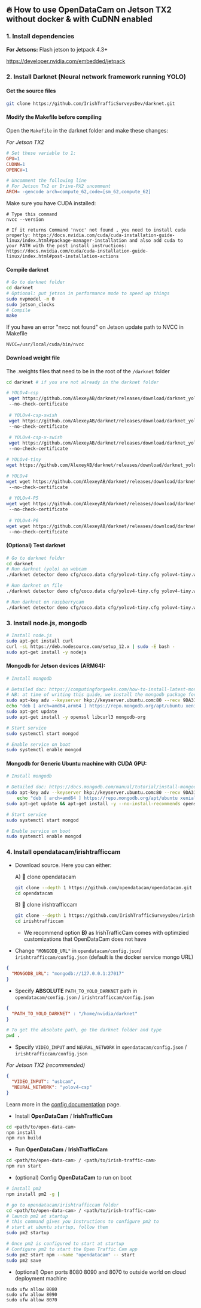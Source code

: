 ## :fire: How to use OpenDataCam on Jetson TX2 without docker & with CuDNN enabled

### 1. Install dependencies

**For Jetsons:** Flash jetson to jetpack 4.3+

https://developer.nvidia.com/embedded/jetpack


### 2. Install Darknet (Neural network framework running YOLO)

#### Get the source files

```bash
git clone https://github.com/IrishTrafficSurveysDev/darknet.git
```

#### Modify the Makefile before compiling

Open the `Makefile` in the darknet folder and make these changes:

*For Jetson TX2*

```Makefile
# Set these variable to 1:
GPU=1
CUDNN=1
OPENCV=1

# Uncomment the following line
# For Jetson Tx2 or Drive-PX2 uncomment
ARCH= -gencode arch=compute_62,code=[sm_62,compute_62]
```

Make sure you have CUDA installed:

```
# Type this command
nvcc --version

# If it returns Command 'nvcc' not found , you need to install cuda properly: https://docs.nvidia.com/cuda/cuda-installation-guide-linux/index.html#package-manager-installation and also add cuda to your PATH with the post install instructions: https://docs.nvidia.com/cuda/cuda-installation-guide-linux/index.html#post-installation-actions
```


#### Compile darknet

```bash
# Go to darknet folder
cd darknet 
# Optional: put jetson in performance mode to speed up things
sudo nvpmodel -m 0
sudo jetson_clocks
# Compile
make
```

If you have an error "nvcc not found" on Jetson update path to NVCC in Makefile

```
NVCC=/usr/local/cuda/bin/nvcc
```

#### Download weight file

The .weights files that need to be in the root of the `/darknet` folder

```bash
cd darknet # if you are not already in the darknet folder

# YOLOv4-csp
 wget https://github.com/AlexeyAB/darknet/releases/download/darknet_yolo_v4_pre/yolov4-csp.weights --no-check-certificate
 --no-check-certificate
 
 # YOLOv4-csp-swish
 wget https://github.com/AlexeyAB/darknet/releases/download/darknet_yolo_v4_pre/yolov4-csp-swish.weights --no-check-certificate
 --no-check-certificate
 
 # YOLOv4-csp-x-swish
 wget https://github.com/AlexeyAB/darknet/releases/download/darknet_yolo_v4_pre/yolov4-csp-x-swish.weights --no-check-certificate
 --no-check-certificate

# YOLOv4-tiny
wget https://github.com/AlexeyAB/darknet/releases/download/darknet_yolo_v4_pre/yolov4-tiny.weights --no-check-certificate

# YOLOv4
wget wget https://github.com/AlexeyAB/darknet/releases/download/darknet_yolo_v4_pre/yolov4.weights --no-check-certificate
 --no-check-certificate
 
 # YOLOv4-P5
wget wget https://github.com/AlexeyAB/darknet/releases/download/darknet_yolo_v4_pre/yolov4-p5.weights --no-check-certificate
 --no-check-certificate
 
 # YOLOv4-P6
wget wget https://github.com/AlexeyAB/darknet/releases/download/darknet_yolo_v4_pre/yolov4-p6.weights --no-check-certificate
 --no-check-certificate
```

#### (Optional) Test darknet

```bash
# Go to darknet folder
cd darknet 
# Run darknet (yolo) on webcam
./darknet detector demo cfg/coco.data cfg/yolov4-tiny.cfg yolov4-tiny.weights "v4l2src ! video/x-raw, framerate=30/1, width=640, height=360 ! videoconvert ! appsink" -ext_output -dont_show

# Run darknet on file
./darknet detector demo cfg/coco.data cfg/yolov4-tiny.cfg yolov4-tiny.weights opendatacam_videos/demo.mp4 -ext_output -dont_show

# Run darknet on raspberrycam
./darknet detector demo cfg/coco.data cfg/yolov4-tiny.cfg yolov4-tiny.weights "nvarguscamerasrc ! video/x-raw(memory:NVMM),width=1280, height=720, framerate=30/1, format=NV12 ! nvvidconv ! video/x-raw, format=BGRx, width=640, height=360 ! videoconvert ! video/x-raw, format=BGR ! appsink" -ext_output -dont_show
```

### 3. Install node.js, mongodb

```bash
# Install node.js
sudo apt-get install curl
curl -sL https://deb.nodesource.com/setup_12.x | sudo -E bash -
sudo apt-get install -y nodejs
```

#### Mongodb for Jetson devices (ARM64):

```bash
# Install mongodb

# Detailed doc: https://computingforgeeks.com/how-to-install-latest-mongodb-on-ubuntu-18-04-ubuntu-16-04/
# NB: at time of writing this guide, we install the mongodb package for ubuntu 16.04 as the arm64 version of it isn't available for 18.04
sudo apt-key adv --keyserver hkp://keyserver.ubuntu.com:80 --recv 9DA31620334BD75D9DCB49F368818C72E52529D4
echo "deb [ arch=amd64,arm64 ] https://repo.mongodb.org/apt/ubuntu xenial/mongodb-org/4.0 multiverse" | sudo tee /etc/apt/sources.list.d/mongodb-org-4.0.list
sudo apt-get update
sudo apt-get install -y openssl libcurl3 mongodb-org

# Start service
sudo systemctl start mongod

# Enable service on boot
sudo systemctl enable mongod
```

#### Mongodb for Generic Ubuntu machine with CUDA GPU:

```bash
# Install mongodb

# Detailed doc: https://docs.mongodb.com/manual/tutorial/install-mongodb-on-ubuntu/
sudo apt-key adv --keyserver hkp://keyserver.ubuntu.com:80 --recv 9DA31620334BD75D9DCB49F368818C72E52529D4 && \
    echo "deb [ arch=amd64 ] https://repo.mongodb.org/apt/ubuntu xenial/mongodb-org/4.0 multiverse" | tee /etc/apt/sources.list.d/mongodb-org-4.0.list
sudo apt-get update && apt-get install -y --no-install-recommends openssl libcurl3 mongodb-org

# Start service
sudo systemctl start mongod

# Enable service on boot
sudo systemctl enable mongod
```

### 4. Install opendatacam/irishtrafficcam


- Download source. Here you can either:

    A) 🔵 clone opendatacam

    ```bash
    git clone --depth 1 https://github.com/opendatacam/opendatacam.git
    cd opendatacam
    ```

    B) 🔵 clone irishtrafficcam


    ```bash
    git clone --depth 1 https://github.com/IrishTrafficSurveysDev/irishtrafficcam.git
    cd irishtrafficcam
    ```
    - We recommend option **B)** as IrishTrafficCam comes with optimzied customizations that OpenDataCam does not have

- Change `"MONGODB_URL"` in `opendatacam/config.json`/ `irishtrafficcam/config.json` (default is the docker service mongo URL)

```json
{
  "MONGODB_URL": "mongodb://127.0.0.1:27017"
}
```

- Specify **ABSOLUTE** `PATH_TO_YOLO_DARKNET` path in `opendatacam/config.json` / `irishtrafficcam/config.json`

```json
{
  "PATH_TO_YOLO_DARKNET" : "/home/nvidia/darknet"
}
```

```bash
# To get the absolute path, go the darknet folder and type
pwd .
```

- Specify `VIDEO_INPUT` and `NEURAL_NETWORK` in `opendatacam/config.json` / `irishtrafficcam/config.json`

*For Jetson TX2 (recommended)*

```json
{
  "VIDEO_INPUT": "usbcam",
  "NEURAL_NETWORK": "yolov4-csp"
}
```

Learn more in the [config documentation](CONFIG.md) page.

- Install **OpenDataCam** / **IrishTrafficCam**

```bash
cd <path/to/open-data-cam>
npm install
npm run build
```

- Run **OpenDataCam** / **IrishTrafficCam**

```bash
cd <path/to/open-data-cam> / <path/to/irish-traffic-cam>
npm run start
```

- (optional) Config **OpenDataCam** to run on boot

```bash
# install pm2
npm install pm2 -g |

# go to opendatacam/irishtrafficcam folder
cd <path/to/open-data-cam> / <path/to/irish-traffic-cam>
# launch pm2 at startup
# this command gives you instructions to configure pm2 to
# start at ubuntu startup, follow them
sudo pm2 startup

# Once pm2 is configured to start at startup
# Configure pm2 to start the Open Traffic Cam app
sudo pm2 start npm --name "opendatacam" -- start
sudo pm2 save
```

- (optional) Open ports 8080 8090 and 8070 to outside world on cloud deployment machine

```
sudo ufw allow 8080
sudo ufw allow 8090
sudo ufw allow 8070
```


